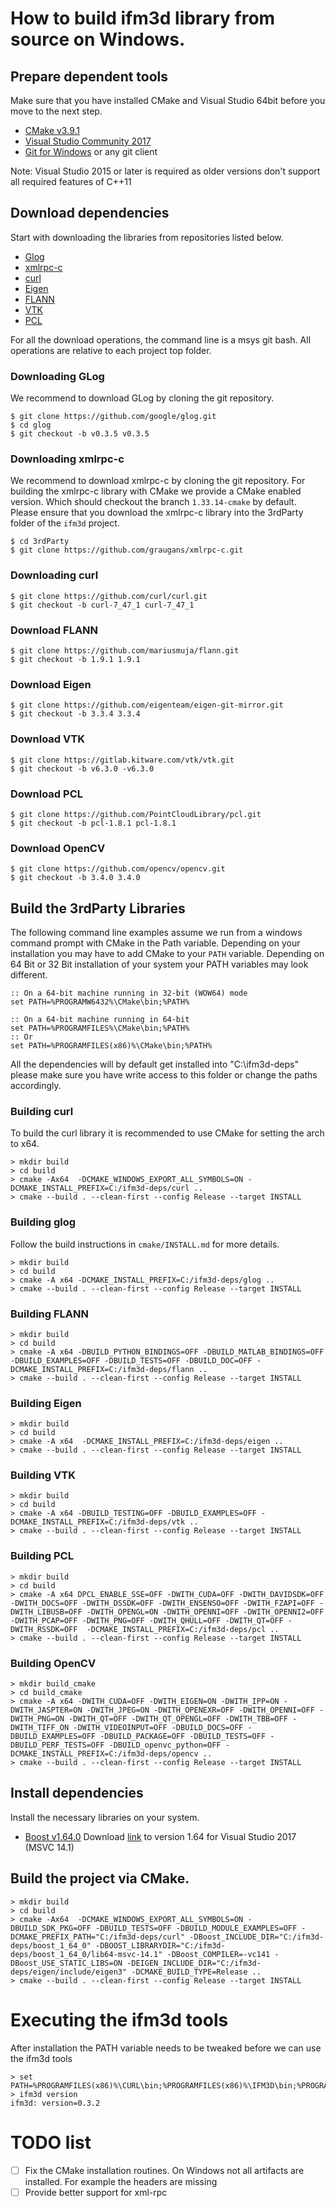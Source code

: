 # How to build ifm3d library from source on Windows.

## Prepare dependent tools

Make sure that you have installed CMake and Visual Studio 64bit before you move to the next step.

* [CMake v3.9.1](http://www.cmake.org)
* [Visual Studio Community 2017](https://www.visualstudio.com)
* [Git for Windows](https://git-for-windows.github.io/) or any git client

Note: Visual Studio 2015 or later is required as older versions don't support all required features of C++11

## Download dependencies

Start with downloading the libraries from repositories listed below.

* [Glog](https://github.com/google/glog)
* [xmlrpc-c](https://github.com/graugans/xmlrpc-c)
* [curl](https://github.com/curl/curl)
* [Eigen](https://github.com/eigenteam/eigen-git-mirror)
* [FLANN](https://github.com/mariusmuja/flann)
* [VTK](https://gitlab.kitware.com/vtk/vtk)
* [PCL](https://github.com/PointCloudLibrary/pcl)



For all the download operations, the command line is a msys git bash. All operations are relative to each project top folder. 

### Downloading GLog
We recommend to download GLog by cloning the git repository.

```
$ git clone https://github.com/google/glog.git
$ cd glog
$ git checkout -b v0.3.5 v0.3.5
```
### Downloading xmlrpc-c
We recommend to download xmlrpc-c by cloning the git repository. For building the xmlrpc-c library with CMake we provide a CMake enabled version. Which should checkout the branch ``1.33.14-cmake`` by default.
Please ensure that you download the xmlrpc-c library into the 3rdParty folder of the ``ifm3d`` project.

```
$ cd 3rdParty
$ git clone https://github.com/graugans/xmlrpc-c.git
```

### Downloading curl

```
$ git clone https://github.com/curl/curl.git
$ git checkout -b curl-7_47_1 curl-7_47_1
```

### Download FLANN
```
$ git clone https://github.com/mariusmuja/flann.git
$ git checkout -b 1.9.1 1.9.1
```

### Download Eigen
```
$ git clone https://github.com/eigenteam/eigen-git-mirror.git
$ git checkout -b 3.3.4 3.3.4
```

### Download VTK
```
$ git clone https://gitlab.kitware.com/vtk/vtk.git
$ git checkout -b v6.3.0 -v6.3.0
```

### Download PCL
```
$ git clone https://github.com/PointCloudLibrary/pcl.git
$ git checkout -b pcl-1.8.1 pcl-1.8.1
```

### Download OpenCV
```
$ git clone https://github.com/opencv/opencv.git
$ git checkout -b 3.4.0 3.4.0
```

## Build the 3rdParty Libraries

The following command line examples assume we run from a windows command prompt with CMake in the Path variable.
Depending on your installation you may have to add CMake to your ``PATH`` variable.  Depending on 64 Bit or 32 Bit  installation of your system
your PATH variables may look different.

```
:: On a 64-bit machine running in 32-bit (WOW64) mode
set PATH=%PROGRAMW6432%\CMake\bin;%PATH%

:: On a 64-bit machine running in 64-bit
set PATH=%PROGRAMFILES%\CMake\bin;%PATH%
:: Or 
set PATH=%PROGRAMFILES(x86)%\CMake\bin;%PATH%
```

All the dependencies will by default get installed into "C:\ifm3d-deps\" please make sure you have write access to this folder or change the paths accordingly.

### Building curl

To build the curl library it is recommended to use CMake for setting the arch to x64.

```
> mkdir build
> cd build
> cmake -Ax64  -DCMAKE_WINDOWS_EXPORT_ALL_SYMBOLS=ON -DCMAKE_INSTALL_PREFIX=C:/ifm3d-deps/curl ..
> cmake --build . --clean-first --config Release --target INSTALL
```


### Building glog

Follow the build instructions in ``cmake/INSTALL.md`` for more details.

```
> mkdir build
> cd build
> cmake -A x64 -DCMAKE_INSTALL_PREFIX=C:/ifm3d-deps/glog ..
> cmake --build . --clean-first --config Release --target INSTALL
```


### Building FLANN
```
> mkdir build
> cd build
> cmake -A x64 -DBUILD_PYTHON_BINDINGS=OFF -DBUILD_MATLAB_BINDINGS=OFF  -DBUILD_EXAMPLES=OFF -DBUILD_TESTS=OFF -DBUILD_DOC=OFF -DCMAKE_INSTALL_PREFIX=C:/ifm3d-deps/flann ..
> cmake --build . --clean-first --config Release --target INSTALL
```


### Building Eigen
```
> mkdir build
> cd build
> cmake -A x64  -DCMAKE_INSTALL_PREFIX=C:/ifm3d-deps/eigen ..
> cmake --build . --clean-first --config Release --target INSTALL
```

### Building VTK
```
> mkdir build
> cd build
> cmake -A x64 -DBUILD_TESTING=OFF -DBUILD_EXAMPLES=OFF -DCMAKE_INSTALL_PREFIX=C:/ifm3d-deps/vtk ..
> cmake --build . --clean-first --config Release --target INSTALL
```

### Building PCL
```
> mkdir build
> cd build
> cmake -A x64 DPCL_ENABLE_SSE=OFF -DWITH_CUDA=OFF -DWITH_DAVIDSDK=OFF -DWITH_DOCS=OFF -DWITH_DSSDK=OFF -DWITH_ENSENSO=OFF -DWITH_FZAPI=OFF -DWITH_LIBUSB=OFF -DWITH_OPENGL=ON -DWITH_OPENNI=OFF -DWITH_OPENNI2=OFF -DWITH_PCAP=OFF -DWITH_PNG=OFF -DWITH_QHULL=OFF -DWITH_QT=OFF -DWITH_RSSDK=OFF  -DCMAKE_INSTALL_PREFIX=C:/ifm3d-deps/pcl ..
> cmake --build . --clean-first --config Release --target INSTALL
```

### Building OpenCV
```
> mkdir build_cmake
> cd build_cmake
> cmake -A x64 -DWITH_CUDA=OFF -DWITH_EIGEN=ON -DWITH_IPP=ON -DWITH_JASPTER=ON -DWITH_JPEG=ON -DWITH_OPENEXR=OFF -DWITH_OPENNI=OFF -DWITH_PNG=ON -DWITH_QT=OFF -DWITH_QT_OPENGL=OFF -DWITH_TBB=OFF -DWITH_TIFF_ON -DWITH_VIDEOINPUT=OFF -DBUILD_DOCS=OFF -DBUILD_EXAMPLES=OFF -DBUILD_PACKAGE=OFF -DBUILD_TESTS=OFF -DBUILD_PERF_TESTS=OFF -DBUILD_openvc_python=OFF -DCMAKE_INSTALL_PREFIX=C:/ifm3d-deps/opencv ..
> cmake --build . --clean-first --config Release --target INSTALL
```


## Install dependencies

Install the necessary libraries on your system.

* [Boost v1.64.0](http://www.boost.org) Download [link](https://dl.bintray.com/boostorg/release/1.64.0/binaries/) to version 1.64 for Visual Studio 2017 (MSVC 14.1)

## Build the project via CMake.
```
> mkdir build
> cd build
> cmake -Ax64  -DCMAKE_WINDOWS_EXPORT_ALL_SYMBOLS=ON -DBUILD_SDK_PKG=OFF -DBUILD_TESTS=OFF -DBUILD_MODULE_EXAMPLES=OFF -DCMAKE_PREFIX_PATH="C:/ifm3d-deps/curl" -DBoost_INCLUDE_DIR="C:/ifm3d-deps/boost_1_64_0" -DBOOST_LIBRARYDIR="C:/ifm3d-deps/boost_1_64_0/lib64-msvc-14.1" -DBoost_COMPILER=-vc141 -DBoost_USE_STATIC_LIBS=ON -DEIGEN_INCLUDE_DIR="C:/ifm3d-deps/eigen/include/eigen3" -DCMAKE_BUILD_TYPE=Release ..
> cmake --build . --clean-first --config Release --target INSTALL
```

# Executing the ifm3d tools

After installation the PATH variable needs to be tweaked before we can use the ifm3d tools

```
> set PATH=%PROGRAMFILES(x86)%\CURL\bin;%PROGRAMFILES(x86)%\IFM3D\bin;%PROGRAMFILES(x86)%\IFM3D\lib;%PATH%
> ifm3d version
ifm3d: version=0.3.2
```

# TODO list

- [ ] Fix the CMake installation routines. On Windows not all artifacts are installed. For example the headers are missing
- [ ] Provide better support for xml-rpc
